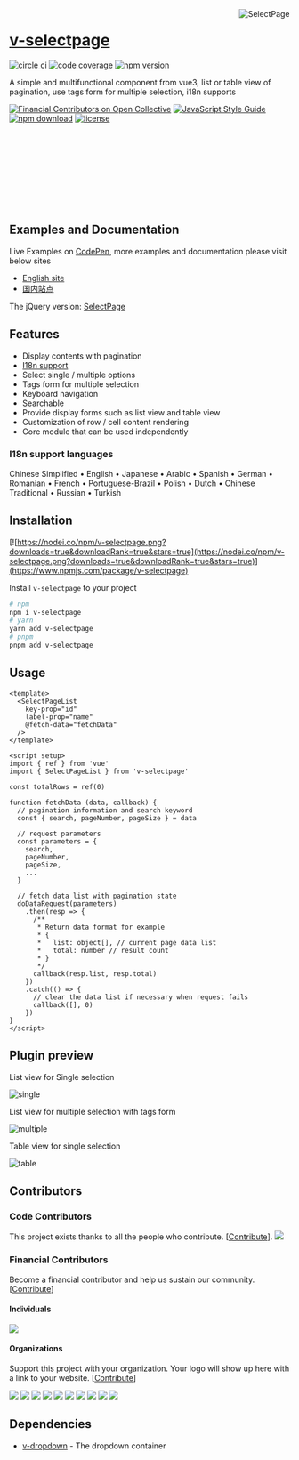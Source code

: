 <a href="https://terryz.github.io/vue/#/selectpage" target="_blank">
  <img src="https://terryz.github.io/image/v-selectpage/v-selectpage-multiple.png" alt="SelectPage" align="right" valign="top" >
</a>

# [v-selectpage](https://terryz.github.io/vue/#/selectpage)

[![circle ci](https://circleci.com/gh/TerryZ/v-selectpage.svg?style=svg)](https://circleci.com/gh/TerryZ/v-selectpage) [![code coverage](https://codecov.io/gh/TerryZ/v-selectpage/branch/master/graph/badge.svg)](https://codecov.io/gh/TerryZ/v-selectpage) [![npm version](https://img.shields.io/npm/v/v-selectpage.svg)](https://www.npmjs.com/package/v-selectpage)

A simple and multifunctional component from vue3, list or table view of pagination, use tags form for multiple selection, i18n supports

[![Financial Contributors on Open Collective](https://opencollective.com/v-selectpage/all/badge.svg?label=financial+contributors)](https://opencollective.com/v-selectpage)
[![JavaScript Style Guide](https://img.shields.io/badge/code_style-standard-brightgreen.svg)](https://standardjs.com)
[![npm download](https://img.shields.io/npm/dy/v-selectpage.svg)](https://www.npmjs.com/package/v-selectpage)
[![license](https://img.shields.io/badge/license-MIT-brightgreen.svg)](https://mit-license.org/)

<br><br><br><br><br><br><br><br>

## Examples and Documentation

Live Examples on [CodePen](https://codepen.io/terry05/pen/wXNKOK), more examples and documentation please visit below sites

- [English site](https://terryz.github.io/vue/#/selectpage)
- [国内站点](https://terryz.gitee.io/vue/#/selectpage)

The jQuery version: [SelectPage](https://github.com/TerryZ/SelectPage)

## Features

- Display contents with pagination
- [I18n support](#i18n-support-languages)
- Select single / multiple options
- Tags form for multiple selection
- Keyboard navigation
- Searchable
- Provide display forms such as list view and table view
- Customization of row / cell content rendering
- Core module that can be used independently

### I18n support languages

Chinese Simplified • English • Japanese • Arabic • Spanish • German • Romanian • French • Portuguese-Brazil • Polish • Dutch • Chinese Traditional • Russian • Turkish

<!-- - Chinese Simplified
- English
- Japanese
- Arabic
- Spanish
- German
- Romanian
- French
- Portuguese-Brazil
- Polish
- Dutch
- Chinese Traditional
- Russian
- Turkish -->

## Installation

[![https://nodei.co/npm/v-selectpage.png?downloads=true&downloadRank=true&stars=true](https://nodei.co/npm/v-selectpage.png?downloads=true&downloadRank=true&stars=true)](https://www.npmjs.com/package/v-selectpage)

Install `v-selectpage` to your project

``` bash
# npm
npm i v-selectpage
# yarn
yarn add v-selectpage
# pnpm
pnpm add v-selectpage
```

## Usage

```vue
<template>
  <SelectPageList
    key-prop="id"
    label-prop="name"
    @fetch-data="fetchData"
  />
</template>

<script setup>
import { ref } from 'vue'
import { SelectPageList } from 'v-selectpage'

const totalRows = ref(0)

function fetchData (data, callback) {
  // pagination information and search keyword
  const { search, pageNumber, pageSize } = data

  // request parameters
  const parameters = {
    search,
    pageNumber,
    pageSize,
    ...
  }

  // fetch data list with pagination state
  doDataRequest(parameters)
    .then(resp => {
      /**
       * Return data format for example
       * {
       *   list: object[], // current page data list
       *   total: number // result count
       * }
       */
      callback(resp.list, resp.total)
    })
    .catch(() => {
      // clear the data list if necessary when request fails
      callback([], 0)
    })
}
</script>
```

## Plugin preview

List view for Single selection

![single](https://terryz.github.io/image/v-selectpage/v-selectpage-single.png)

List view for multiple selection with tags form

![multiple](https://terryz.github.io/image/v-selectpage/v-selectpage-multiple.png)

Table view for single selection

![table](https://terryz.github.io/image/v-selectpage/v-selectpage-table.png)

## Contributors

### Code Contributors

This project exists thanks to all the people who contribute. [[Contribute](CONTRIBUTING.md)].
<a href="https://github.com/TerryZ/v-selectpage/graphs/contributors"><img src="https://opencollective.com/v-selectpage/contributors.svg?width=890&button=false" /></a>

### Financial Contributors

Become a financial contributor and help us sustain our community. [[Contribute](https://opencollective.com/v-selectpage/contribute)]

#### Individuals

<a href="https://opencollective.com/v-selectpage"><img src="https://opencollective.com/v-selectpage/individuals.svg?width=890"></a>

#### Organizations

Support this project with your organization. Your logo will show up here with a link to your website. [[Contribute](https://opencollective.com/v-selectpage/contribute)]

<a href="https://opencollective.com/v-selectpage/organization/0/website"><img src="https://opencollective.com/v-selectpage/organization/0/avatar.svg"></a>
<a href="https://opencollective.com/v-selectpage/organization/1/website"><img src="https://opencollective.com/v-selectpage/organization/1/avatar.svg"></a>
<a href="https://opencollective.com/v-selectpage/organization/2/website"><img src="https://opencollective.com/v-selectpage/organization/2/avatar.svg"></a>
<a href="https://opencollective.com/v-selectpage/organization/3/website"><img src="https://opencollective.com/v-selectpage/organization/3/avatar.svg"></a>
<a href="https://opencollective.com/v-selectpage/organization/4/website"><img src="https://opencollective.com/v-selectpage/organization/4/avatar.svg"></a>
<a href="https://opencollective.com/v-selectpage/organization/5/website"><img src="https://opencollective.com/v-selectpage/organization/5/avatar.svg"></a>
<a href="https://opencollective.com/v-selectpage/organization/6/website"><img src="https://opencollective.com/v-selectpage/organization/6/avatar.svg"></a>
<a href="https://opencollective.com/v-selectpage/organization/7/website"><img src="https://opencollective.com/v-selectpage/organization/7/avatar.svg"></a>
<a href="https://opencollective.com/v-selectpage/organization/8/website"><img src="https://opencollective.com/v-selectpage/organization/8/avatar.svg"></a>
<a href="https://opencollective.com/v-selectpage/organization/9/website"><img src="https://opencollective.com/v-selectpage/organization/9/avatar.svg"></a>

## Dependencies

- [v-dropdown](https://github.com/TerryZ/v-dropdown) - The dropdown container
